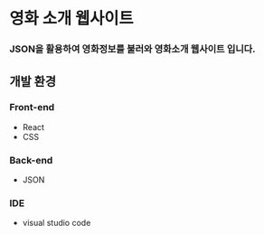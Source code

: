 # 영화 소개 웹사이트
### JSON을 활용하여 영화정보를 불러와 영화소개 웹사이트 입니다.

## 개발 환경

### Front-end
* React
* CSS

### Back-end
* JSON

### IDE 
* visual studio code
